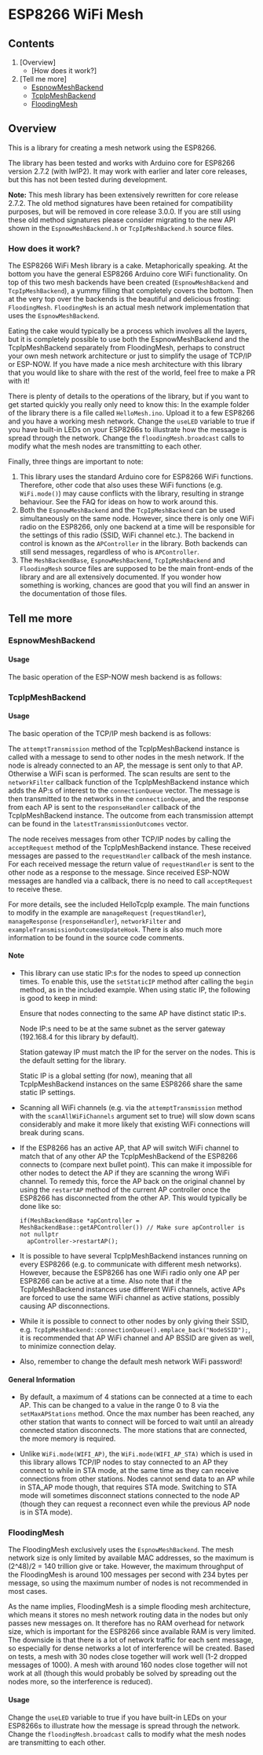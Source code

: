 # ESP8266 WiFi Mesh

## Contents
1. [Overview]
   * [How does it work?]
2. [Tell me more]
   * [EspnowMeshBackend](#EspnowMeshBackendMore)
   * [TcpIpMeshBackend](#TcpIpMeshBackendMore)
   * [FloodingMesh](#FloodingMeshMore)


## Overview

This is a library for creating a mesh network using the ESP8266.

The library has been tested and works with Arduino core for ESP8266 version 2.7.2 (with lwIP2). It may work with earlier and later core releases, but this has not been tested during development.

**Note:** This mesh library has been extensively rewritten for core release 2.7.2. The old method signatures have been retained for compatibility purposes, but will be removed in core release 3.0.0. If you are still using these old method signatures please consider migrating to the new API shown in the `EspnowMeshBackend.h` or `TcpIpMeshBackend.h` source files.

### How does it work?

The ESP8266 WiFi Mesh library is a cake. Metaphorically speaking. At the bottom you have the general ESP8266 Arduino core WiFi functionality. On top of this two mesh backends have been created (`EspnowMeshBackend` and `TcpIpMeshBackend`), a yummy filling that completely covers the bottom. Then at the very top over the backends is the beautiful and delicious frosting: `FloodingMesh`. `FloodingMesh` is an actual mesh network implementation that uses the `EspnowMeshBackend`.

Eating the cake would typically be a process which involves all the layers, but it is completely possible to use both the EspnowMeshBackend and the TcpIpMeshBackend separately from FloodingMesh, perhaps to construct your own mesh network architecture or just to simplify the usage of TCP/IP or ESP-NOW. If you have made a nice mesh architecture with this library that you would like to share with the rest of the world, feel free to make a PR with it!

There is plenty of details to the operations of the library, but if you want to get started quickly you really only need to know this: In the example folder of the library there is a file called `HelloMesh.ino`. Upload it to a few ESP8266 and you have a working mesh network. Change the `useLED` variable to true if you have built-in LEDs on your ESP8266s to illustrate how the message is spread through the network. Change the `floodingMesh.broadcast` calls to modify what the mesh nodes are transmitting to each other.

Finally, three things are important to note:

1. This library uses the standard Arduino core for ESP8266 WiFi functions. Therefore, other code that also uses these WiFi functions (e.g. `WiFi.mode()`) may cause conflicts with the library, resulting in strange behaviour. See the FAQ for ideas on how to work around this.
2. Both the `EspnowMeshBackend` and the `TcpIpMeshBackend` can be used simultaneously on the same node. However, since there is only one WiFi radio on the ESP8266, only one backend at a time will be responsible for the settings of this radio (SSID, WiFi channel etc.). The backend in control is known as the `APController` in the library. Both backends can still send messages, regardless of who is `APController`.
3. The `MeshBackendBase`, `EspnowMeshBackend`, `TcpIpMeshBackend` and `FloodingMesh` source files are supposed to be the main front-ends of the library and are all extensively documented. If you wonder how something is working, chances are good that you will find an answer in the documentation of those files.

## Tell me more

### <a name="EspnowMeshBackendMore"></a>EspnowMeshBackend

#### Usage

The basic operation of the ESP-NOW mesh backend is as follows:

### <a name="TcpIpMeshBackendMore"></a>TcpIpMeshBackend

#### Usage

The basic operation of the TCP/IP mesh backend is as follows:

The `attemptTransmission` method of the TcpIpMeshBackend instance is called with a message to send to other nodes in the mesh network. If the node is already connected to an AP, the message is sent only to that AP. Otherwise a WiFi scan is performed. The scan results are sent to the `networkFilter` callback function of the TcpIpMeshBackend instance which adds the AP:s of interest to the `connectionQueue` vector. The message is then transmitted to the networks in the `connectionQueue`, and the response from each AP is sent to the `responseHandler` callback of the TcpIpMeshBackend instance. The outcome from each transmission attempt can be found in the `latestTransmissionOutcomes` vector.

The node receives messages from other TCP/IP nodes by calling the `acceptRequest` method of the TcpIpMeshBackend instance. These received messages are passed to the `requestHandler` callback of the mesh instance. For each received message the return value of `requestHandler` is sent to the other node as a response to the message. Since received ESP-NOW messages are handled via a callback, there is no need to call `acceptRequest` to receive these.

For more details, see the included HelloTcpIp example. The main functions to modify in the example are `manageRequest` (`requestHandler`), `manageResponse` (`responseHandler`), `networkFilter` and `exampleTransmissionOutcomesUpdateHook`. There is also much more information to be found in the source code comments.

#### Note

* This library can use static IP:s for the nodes to speed up connection times. To enable this, use the `setStaticIP` method after calling the `begin` method, as in the included example. When using static IP, the following is good to keep in mind:

  Ensure that nodes connecting to the same AP have distinct static IP:s.

  Node IP:s need to be at the same subnet as the server gateway (192.168.4 for this library by default).

  Station gateway IP must match the IP for the server on the nodes. This is the default setting for the library.

  Static IP is a global setting (for now), meaning that all TcpIpMeshBackend instances on the same ESP8266 share the same static IP settings.

* Scanning all WiFi channels (e.g. via the `attemptTransmission` method with the `scanAllWiFiChannels` argument set to true) will slow down scans considerably and make it more likely that existing WiFi connections will break during scans.

* If the ESP8266 has an active AP, that AP will switch WiFi channel to match that of any other AP the TcpIpMeshBackend of the ESP8266 connects to (compare next bullet point). This can make it impossible for other nodes to detect the AP if they are scanning the wrong WiFi channel. To remedy this, force the AP back on the original channel by using the `restartAP` method of the current AP controller once the ESP8266 has disconnected from the other AP. This would typically be done like so:

  ```
  if(MeshBackendBase *apController = MeshBackendBase::getAPController()) // Make sure apController is not nullptr
    apController->restartAP();
  ```

* It is possible to have several TcpIpMeshBackend instances running on every ESP8266 (e.g. to communicate with different mesh networks). However, because the ESP8266 has one WiFi radio only one AP per ESP8266 can be active at a time. Also note that if the TcpIpMeshBackend instances use different WiFi channels, active APs are forced to use the same WiFi channel as active stations, possibly causing AP disconnections.

* While it is possible to connect to other nodes by only giving their SSID, e.g. `TcpIpMeshBackend::connectionQueue().emplace_back("NodeSSID");`, it is recommended that AP WiFi channel and AP BSSID are given as well, to minimize connection delay.

* Also, remember to change the default mesh network WiFi password!

#### General Information

* By default, a maximum of 4 stations can be connected at a time to each AP. This can be changed to a value in the range 0 to 8 via the `setMaxAPStations` method. Once the max number has been reached, any other station that wants to connect will be forced to wait until an already connected station disconnects. The more stations that are connected, the more memory is required.

* Unlike `WiFi.mode(WIFI_AP)`, the `WiFi.mode(WIFI_AP_STA)` which is used in this library allows TCP/IP nodes to stay connected to an AP they connect to while in STA mode, at the same time as they can receive connections from other stations. Nodes cannot send data to an AP while in STA_AP mode though, that requires STA mode. Switching to STA mode will sometimes disconnect stations connected to the node AP (though they can request a reconnect even while the previous AP node is in STA mode).

### <a name="FloodingMeshMore"></a>FloodingMesh

The FloodingMesh exclusively uses the `EspnowMeshBackend`. The mesh network size is only limited by available MAC addresses, so the maximum is (2^48)/2 = 140 trillion give or take. However, the maximum throughput of the FloodingMesh is around 100 messages per second with 234 bytes per message, so using the maximum number of nodes is not recommended in most cases.

As the name implies, FloodingMesh is a simple flooding mesh architecture, which means it stores no mesh network routing data in the nodes but only passes new messages on. It therefore has no RAM overhead for network size, which is important for the ESP8266 since available RAM is very limited. The downside is that there is a lot of network traffic for each sent message, so especially for dense networks a lot of interference will be created. Based on tests, a mesh with 30 nodes close together will work well (1-2 dropped messages of 1000). A mesh with around 160 nodes close together will not work at all (though this would probably be solved by spreading out the nodes more, so the interference is reduced).

#### Usage

Change the `useLED` variable to true if you have built-in LEDs on your ESP8266s to illustrate how the message is spread through the network. Change the `floodingMesh.broadcast` calls to modify what the mesh nodes are transmitting to each other.